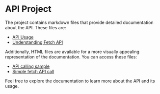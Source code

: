 # API Project

The project contains markdown files that provide detailed documentation about the API. These files are:

- [API Usage](/Documents/API%20Usage.md)
- [Understanding Fetch API](/Documents/Understanding%20Fetch%20API.md)

Additionally, HTML files are available for a more visually appealing representation of the documentation. You can access these files:

- [API calling sample](/Documents/index.html)
- [Simple fetch API call](/Documents/sample.html)

Feel free to explore the documentation to learn more about the API and its usage.
